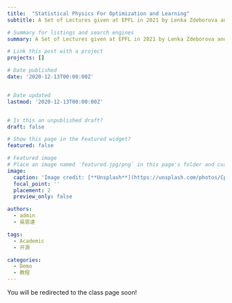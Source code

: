 ```yaml
---
title:  "Statistical Physics For Optimization and Learning"
subtitle: A Set of Lectures given at EPFL in 2021 by Lenka Zdeborova and Florent Krzakala

# Summary for listings and search engines
summary: A Set of Lectures given at EPFL in 2021 by Lenka Zdeborova and Florent Krzakala

# Link this post with a project
projects: []

# Date published
date: '2020-12-13T00:00:00Z'


# Date updated
lastmod: '2020-12-13T00:00:00Z'


# Is this an unpublished draft?
draft: false

# Show this page in the Featured widget?
featured: false

# Featured image
# Place an image named `featured.jpg/png` in this page's folder and customize its options here.
image:
  caption: 'Image credit: [**Unsplash**](https://unsplash.com/photos/CpkOjOcXdUY)'
  focal_point: ''
  placement: 2
  preview_only: false

authors:
  - admin
  - 吳恩達

tags:
  - Academic
  - 开源

categories:
  - Demo
  - 教程
---
```



<!DOCTYPE html>
<html>
  <head>
    <meta http-equiv="refresh" content="1; url='https://sphinxteam.github.io/EPFLDoctoralLecture2021/" />
  </head>
  <body>
    <p>You will be redirected to the class page soon!</p>
  </body>
</html>